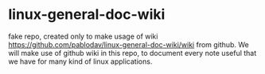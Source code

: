 linux-general-doc-wiki
======================

fake repo, created only to make usage of wiki https://github.com/pablodav/linux-general-doc-wiki/wiki from github. 
We will make use of github wiki in this repo, to document every note useful that we have for many kind of linux applications. 


